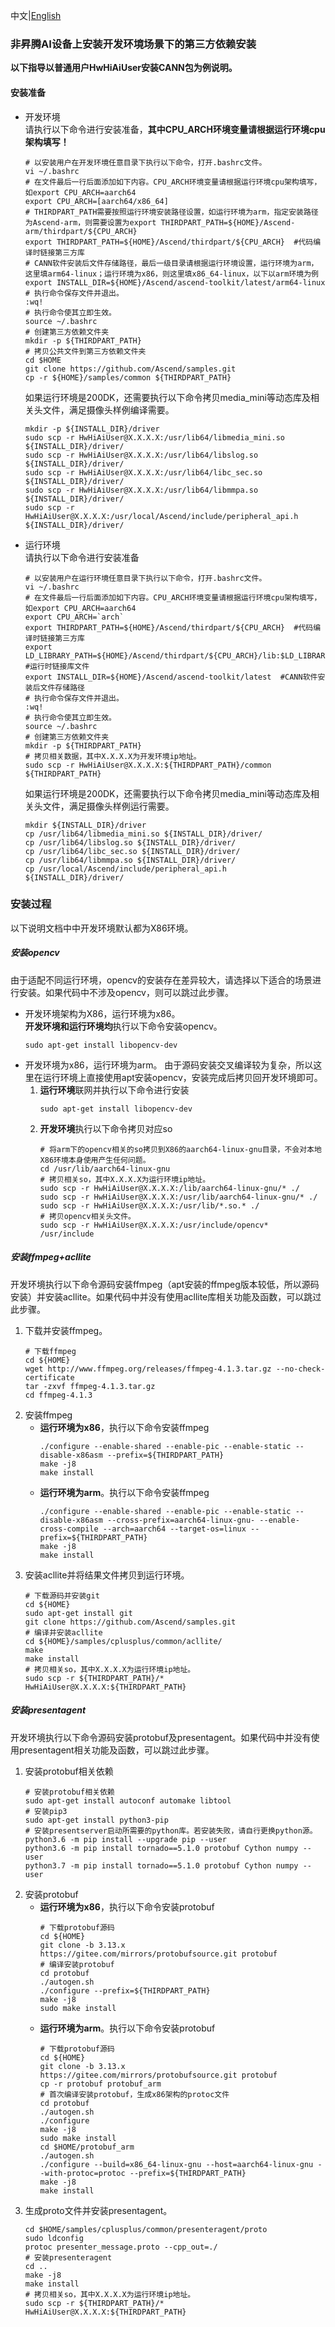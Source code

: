 中文|[English](separate_environmental_guidance.md)

### 非昇腾AI设备上安装开发环境场景下的第三方依赖安装
**以下指导以普通用户HwHiAiUser安装CANN包为例说明。**

#### 安装准备
- 开发环境    
  请执行以下命令进行安装准备，**其中CPU_ARCH环境变量请根据运行环境cpu架构填写！**
  ```
  # 以安装用户在开发环境任意目录下执行以下命令，打开.bashrc文件。
  vi ~/.bashrc  
  # 在文件最后一行后面添加如下内容。CPU_ARCH环境变量请根据运行环境cpu架构填写，如export CPU_ARCH=aarch64
  export CPU_ARCH=[aarch64/x86_64]
  # THIRDPART_PATH需要按照运行环境安装路径设置，如运行环境为arm，指定安装路径为Ascend-arm，则需要设置为export THIRDPART_PATH=${HOME}/Ascend-arm/thirdpart/${CPU_ARCH}
  export THIRDPART_PATH=${HOME}/Ascend/thirdpart/${CPU_ARCH}  #代码编译时链接第三方库
  # CANN软件安装后文件存储路径，最后一级目录请根据运行环境设置，运行环境为arm，这里填arm64-linux；运行环境为x86，则这里填x86_64-linux，以下以arm环境为例
  export INSTALL_DIR=${HOME}/Ascend/ascend-toolkit/latest/arm64-linux
  # 执行命令保存文件并退出。
  :wq!  
  # 执行命令使其立即生效。 
  source ~/.bashrc 
  # 创建第三方依赖文件夹
  mkdir -p ${THIRDPART_PATH}
  # 拷贝公共文件到第三方依赖文件夹
  cd $HOME
  git clone https://github.com/Ascend/samples.git
  cp -r ${HOME}/samples/common ${THIRDPART_PATH}
  ```  
  如果运行环境是200DK，还需要执行以下命令拷贝media_mini等动态库及相关头文件，满足摄像头样例编译需要。
  ```
  mkdir -p ${INSTALL_DIR}/driver
  sudo scp -r HwHiAiUser@X.X.X.X:/usr/lib64/libmedia_mini.so ${INSTALL_DIR}/driver/
  sudo scp -r HwHiAiUser@X.X.X.X:/usr/lib64/libslog.so ${INSTALL_DIR}/driver/
  sudo scp -r HwHiAiUser@X.X.X.X:/usr/lib64/libc_sec.so ${INSTALL_DIR}/driver/
  sudo scp -r HwHiAiUser@X.X.X.X:/usr/lib64/libmmpa.so ${INSTALL_DIR}/driver/
  sudo scp -r HwHiAiUser@X.X.X.X:/usr/local/Ascend/include/peripheral_api.h ${INSTALL_DIR}/driver/
  ```
- 运行环境    
  请执行以下命令进行安装准备
  ```
  # 以安装用户在运行环境任意目录下执行以下命令，打开.bashrc文件。
  vi ~/.bashrc  
  # 在文件最后一行后面添加如下内容。CPU_ARCH环境变量请根据运行环境cpu架构填写，如export CPU_ARCH=aarch64
  export CPU_ARCH=`arch`
  export THIRDPART_PATH=${HOME}/Ascend/thirdpart/${CPU_ARCH}  #代码编译时链接第三方库
  export LD_LIBRARY_PATH=${HOME}/Ascend/thirdpart/${CPU_ARCH}/lib:$LD_LIBRARY_PATH  #运行时链接库文件
  export INSTALL_DIR=${HOME}/Ascend/ascend-toolkit/latest  #CANN软件安装后文件存储路径
  # 执行命令保存文件并退出。
  :wq!  
  # 执行命令使其立即生效。 
  source ~/.bashrc 
  # 创建第三方依赖文件夹
  mkdir -p ${THIRDPART_PATH}
  # 拷贝相关数据，其中X.X.X.X为开发环境ip地址。
  sudo scp -r HwHiAiUser@X.X.X.X:${THIRDPART_PATH}/common ${THIRDPART_PATH}
  ```  
  如果运行环境是200DK，还需要执行以下命令拷贝media_mini等动态库及相关头文件，满足摄像头样例运行需要。
  ```
  mkdir ${INSTALL_DIR}/driver
  cp /usr/lib64/libmedia_mini.so ${INSTALL_DIR}/driver/
  cp /usr/lib64/libslog.so ${INSTALL_DIR}/driver/
  cp /usr/lib64/libc_sec.so ${INSTALL_DIR}/driver/
  cp /usr/lib64/libmmpa.so ${INSTALL_DIR}/driver/
  cp /usr/local/Ascend/include/peripheral_api.h ${INSTALL_DIR}/driver/
  ```  

### 安装过程
以下说明文档中中开发环境默认都为X86环境。

##### 安装opencv
由于适配不同运行环境，opencv的安装存在差异较大，请选择以下适合的场景进行安装。如果代码中不涉及opencv，则可以跳过此步骤。
- 开发环境架构为X86，运行环境为x86。    
  **开发环境和运行环境均**执行以下命令安装opencv。
  ```
  sudo apt-get install libopencv-dev
  ```
- 开发环境为x86，运行环境为arm。
  由于源码安装交叉编译较为复杂，所以这里在运行环境上直接使用apt安装opencv，安装完成后拷贝回开发环境即可。
  1. **运行环境**联网并执行以下命令进行安装
      ```
      sudo apt-get install libopencv-dev
      ```
  2. **开发环境**执行以下命令拷贝对应so
      ```
      # 将arm下的opencv相关的so拷贝到X86的aarch64-linux-gnu目录，不会对本地X86环境本身使用产生任何问题。
      cd /usr/lib/aarch64-linux-gnu
      # 拷贝相关so，其中X.X.X.X为运行环境ip地址。
      sudo scp -r HwHiAiUser@X.X.X.X:/lib/aarch64-linux-gnu/* ./
      sudo scp -r HwHiAiUser@X.X.X.X:/usr/lib/aarch64-linux-gnu/* ./
      sudo scp -r HwHiAiUser@X.X.X.X:/usr/lib/*.so.* ./
      # 拷贝opencv相关头文件。
      sudo scp -r HwHiAiUser@X.X.X.X:/usr/include/opencv* /usr/include
      ```
##### 安装ffmpeg+acllite
开发环境执行以下命令源码安装ffmpeg（apt安装的ffmpeg版本较低，所以源码安装）并安装acllite。如果代码中并没有使用acllite库相关功能及函数，可以跳过此步骤。
  1. 下载并安装ffmpeg。    
     ```
     # 下载ffmpeg
     cd ${HOME}
     wget http://www.ffmpeg.org/releases/ffmpeg-4.1.3.tar.gz --no-check-certificate
     tar -zxvf ffmpeg-4.1.3.tar.gz
     cd ffmpeg-4.1.3
     ```
  2. 安装ffmpeg   
      - **运行环境为x86**，执行以下命令安装ffmpeg    
         ```
         ./configure --enable-shared --enable-pic --enable-static --disable-x86asm --prefix=${THIRDPART_PATH}
         make -j8
         make install
         ```
      - **运行环境为arm**。执行以下命令安装ffmpeg    
         ```
         ./configure --enable-shared --enable-pic --enable-static --disable-x86asm --cross-prefix=aarch64-linux-gnu- --enable-cross-compile --arch=aarch64 --target-os=linux --prefix=${THIRDPART_PATH}
         make -j8
         make install
         ```
  3. 安装acllite并将结果文件拷贝到运行环境。    
     ```
     # 下载源码并安装git
     cd ${HOME}
     sudo apt-get install git
     git clone https://github.com/Ascend/samples.git
     # 编译并安装acllite
     cd ${HOME}/samples/cplusplus/common/acllite/
     make
     make install
     # 拷贝相关so，其中X.X.X.X为运行环境ip地址。
     sudo scp -r ${THIRDPART_PATH}/* HwHiAiUser@X.X.X.X:${THIRDPART_PATH}
     ```
##### 安装presentagent
开发环境执行以下命令源码安装protobuf及presentagent。如果代码中并没有使用presentagent相关功能及函数，可以跳过此步骤。
  1. 安装protobuf相关依赖
      ```
      # 安装protobuf相关依赖
      sudo apt-get install autoconf automake libtool 
      # 安装pip3
      sudo apt-get install python3-pip 
      # 安装presentserver启动所需要的python库。若安装失败，请自行更换python源。
      python3.6 -m pip install --upgrade pip --user
      python3.6 -m pip install tornado==5.1.0 protobuf Cython numpy --user
      python3.7 -m pip install tornado==5.1.0 protobuf Cython numpy --user
      ```
  2. 安装protobuf
      - **运行环境为x86**，执行以下命令安装protobuf      
         ```    
         # 下载protobuf源码
         cd ${HOME}
         git clone -b 3.13.x https://gitee.com/mirrors/protobufsource.git protobuf
         # 编译安装protobuf
         cd protobuf
         ./autogen.sh
         ./configure --prefix=${THIRDPART_PATH}
         make -j8
         sudo make install
         ```
      - **运行环境为arm**。执行以下命令安装protobuf      
         ```
         # 下载protobuf源码
         cd ${HOME}
         git clone -b 3.13.x https://gitee.com/mirrors/protobufsource.git protobuf
         cp -r protobuf protobuf_arm
         # 首次编译安装protobuf，生成x86架构的protoc文件
         cd protobuf
         ./autogen.sh
         ./configure
         make -j8
         sudo make install
         cd $HOME/protobuf_arm
         ./autogen.sh
         ./configure --build=x86_64-linux-gnu --host=aarch64-linux-gnu --with-protoc=protoc --prefix=${THIRDPART_PATH}
         make -j8
         make install
         ```
  3. 生成proto文件并安装presentagent。
     ```
     cd $HOME/samples/cplusplus/common/presenteragent/proto
     sudo ldconfig
     protoc presenter_message.proto --cpp_out=./
     # 安装presenteragent
     cd ..
     make -j8
     make install
     # 拷贝相关so，其中X.X.X.X为运行环境ip地址。
     sudo scp -r ${THIRDPART_PATH}/* HwHiAiUser@X.X.X.X:${THIRDPART_PATH}
     ```